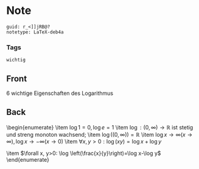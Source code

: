 # Note
```
guid: r_<]]jRB@?
notetype: LaTeX-deb4a
```

### Tags
```
wichtig
```

## Front
6 wichtige Eigenschaften des Logarithmus

## Back
\begin{enumerate}
\item $\log 1=0, \log e=1$
\item $\log :(0, \infty) \rightarrow \mathbb{R}$ ist stetig und streng monoton wachsend;
\item $\log ((0, \infty))=\mathbb{R}$
\item $\log x \rightarrow \infty(x \rightarrow \infty), \log x \rightarrow-\infty(x \rightarrow 0)$
\item $\forall x, y>0: \log (x y)=\log x+\log y$
<div><span>\item</span><span> </span><span>$\forall x, y>0: \log \left(\frac{x}{y}\right)=\log x-\log y$</span>
</div><div>\end{enumerate}</div>
